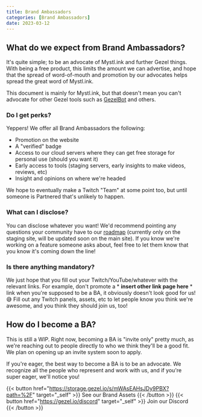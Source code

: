 ```yaml
---
title: Brand Ambassadors
categories: [Brand Ambassadors]
date: 2023-03-12
---
```


## What do we expect from Brand Ambassadors?
It's quite simple; to be an advocate of Mystl.ink and further Gezel things. With being a free product, this limits the amount we can advertise, and hope that the spread of word-of-mouth and promotion by our advocates helps spread the great word of Mystl.ink.

This document is mainly for Mystl.ink, but that doesn't mean you can't advocate for other Gezel tools such as [GezelBot](https://bot.gezel.io/) and others. 

### Do I get perks?
Yeppers! We offer all Brand Ambassadors the following:
- Promotion on the website
- A "verified" badge
- Access to our cloud servers where they can get free storage for personal use (should you want it)
- Early access to tools (staging servers, early insights to make videos, reviews, etc)
- Insight and opinions on where we're headed

We hope to eventually make a Twitch "Team" at some point too, but until someone is Partnered that's unlikely to happen.

### What can I disclose?
You can disclose whatever you want! We'd recommend pointing any questions your community have to our [roadmap](https://staging.mystl.ink/roadmap) (currently only on the staging site, will be updated soon on the main site). If you know we're working on a feature someone asks about, feel free to let them know that you know it's coming down the line!

### Is there anything mandatory?
We just hope that you fill out your Twitch/YouTube/whatever with the relevant links. For example, don't promote a * __insert other link page here__ * link when you're supposed to be a BA, it obviously doesn't look good for us! 😅 Fill out any Twitch panels, assets, etc to let people know you think we're awesome, and you think they should join us, too!

## How do I become a BA?
This is still a WIP. Right now, becoming a BA is "invite only" pretty much, as we're reaching out to people directly to who we think they'll be a good fit. We plan on opening up an invite system soon to apply.

If you're eager, the best way to become a BA is to be an advocate. We recognize all the people who represent and work with us, and if you're super eager, we'll notice you!

{{< button href="https://storage.gezel.io/s/mWAsEAHsJDy9PBX?path=%2F" target="_self" >}}
See our Brand Assets
{{< /button >}}
{{< button href="https://gezel.io/discord" target="_self" >}}
Join our Discord
{{< /button >}}